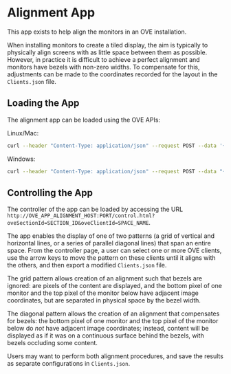 # Alignment App

This app exists to help align the monitors in an OVE installation.

When installing monitors to create a tiled display, the aim is typically to physically align screens with as little space between them as possible. However, in practice it is difficult to achieve a perfect alignment and monitors have bezels with non-zero widths. To compensate for this, adjustments can be made to the coordinates recorded for the layout in the `Clients.json` file.

## Loading the App

The alignment app can be loaded using the OVE APIs:

Linux/Mac:

```sh
curl --header "Content-Type: application/json" --request POST --data '{"app": {"url": "http://OVE_APP_ALIGNMENT_HOST:PORT"}, "space": "OVE_SPACE", "h": 500, "w": 500, "y": 0, "x": 0}' http://OVE_CORE_HOST:PORT/section
```

Windows:

```sh
curl --header "Content-Type: application/json" --request POST --data "{\"app\": {\"url\": \"http://OVE_APP_ALIGNMENT_HOST:PORT\"}, \"space\": \"OVE_SPACE\", \"h\": 500, \"w\": 500, \"y\": 0, \"x\": 0}" http://OVE_CORE_HOST:PORT/section
```

## Controlling the App

The controller of the app can be loaded by accessing the URL `http://OVE_APP_ALIGNMENT_HOST:PORT/control.html?oveSectionId=SECTION_ID&oveClientId=SPACE_NAME`.

The app enables the display of one of two patterns (a grid of vertical and horizontal lines, or a series of parallel diagonal lines) that span an entire space. From the controller page, a user can select one or more OVE clients, use the arrow keys to move the pattern on these clients until it aligns with the others, and then export a modified `Clients.json` file.

The grid pattern allows creation of an alignment such that bezels are ignored: are pixels of the content are displayed, and the bottom pixel of one monitor and the top pixel of the monitor below have adjacent image coordinates, but are separated in physical space by the bezel width.

The diagonal pattern allows the creation of an alignment that compensates for bezels: the bottom pixel of one monitor and the top pixel of the monitor below do *not* have adjacent image coordinates; instead, content will be displayed as if it was on a continuous surface behind the bezels, with bezels occluding some content.

Users may want to perform both alignment procedures, and save the results as separate configurations in `Clients.json`.
